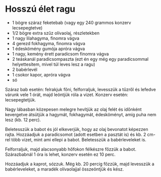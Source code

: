 # Hosszú élet ragu

- 1 bögre száraz feketebab (vagy egy 240 grammos konzerv lecsepegtetve)
- 1/2 bögre extra szűz olívaolaj, részletekben
- 1 nagy lilahagyma, finomra vágva
- 4 gerezd fokhagyma, finomra vágva
- 1 édeskömény gumója apróra vágva
- 1 nagy, kemény érett paradicsom finomra vágva
- 2 teáskanál paradicsompaszta (ezt én egy még egy paradicsommal helyettesítem, mivel túl leves lesz a ragu)
- 2 babérlevél
- 1 csokor kapor, apróra vágva
- só

Száraz bab esetén: felrakjuk főni, felforraljuk, levesszük a tűzről és lefedve várunk vele 1 órát, majd leöntjük róla a vizet.
Konzerv esetén: lecsepegtetjük.

Nagy lábasban közepesen melegre hevítjük az olaj felét és időnként kevergetve átsütjük a hagymát, fokhagymát, édesköményt, amíg puha nem lesz (kb. 12 perc).

Beletesszük a babot és jól elkeverjük, hogy az olaj bevonatot képezzen rajta. Hozzáadjuk a paradicsomot (adott esetben a pasztát is) és kb. 2 cm-rel több vizet, mint ami ellepi a babot. Beletesszük a babérleveleket is.

Felforraljuk, majd alacsonyabb hőfokon félkészre főzzük a babot. Szárazbabnál 1 óra is lehet, konzerv esetén ez 10 perc.

Hozzáadjuk a kaprot, sózzuk. Még kb. 20 percig főzzük, majd levesszük a babérleveleket, a maradék olívaolajjal összeöntjük és kész.
